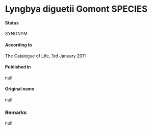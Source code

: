 # Lyngbya diguetii Gomont SPECIES

#### Status
SYNONYM

#### According to
The Catalogue of Life, 3rd January 2011

#### Published in
null

#### Original name
null

### Remarks
null
